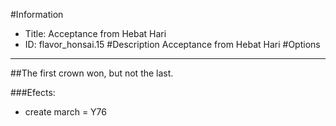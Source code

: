 #Information
 - Title: Acceptance from Hebat Hari
 - ID: flavor_honsai.15
#Description
Acceptance from Hebat Hari
#Options

___
##The first crown won, but not the last.

###Efects:<ul><li>create march = Y76</li></ul>
